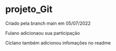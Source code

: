 # projeto_Git

Criado pela branch main em 05/07/2022

Fulano adicionaou sua participação

Ciclano também adicionou infomações no readme